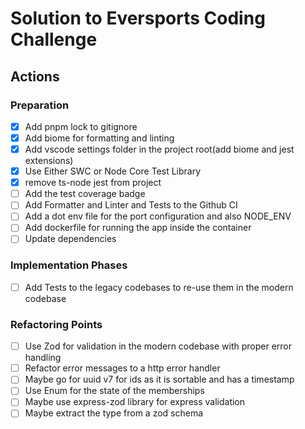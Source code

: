 # Solution to Eversports Coding Challenge

## Actions

### Preparation
- [x] Add pnpm lock to gitignore
- [x] Add biome for formatting and linting
- [x] Add vscode settings folder in the project root(add biome and jest extensions)
- [x] Use Either SWC or Node Core Test Library
- [x] remove ts-node jest from project
- [ ] Add the test coverage badge
- [ ] Add Formatter and Linter and Tests to the Github CI
- [ ] Add a dot env file for the port configuration and also NODE_ENV
- [ ] Add dockerfile for running the app inside the container
- [ ] Update dependencies

### Implementation Phases
- [ ] Add Tests to the legacy codebases to re-use them in the modern codebase

### Refactoring Points
- [ ] Use Zod for validation in the modern codebase with proper error handling
- [ ] Refactor error messages to a http error handler
- [ ] Maybe go for uuid v7 for ids as it is sortable and has a timestamp
- [ ] Use Enum for the state of the memberships
- [ ] Maybe use express-zod library for express validation
- [ ] Maybe extract the type from a zod schema